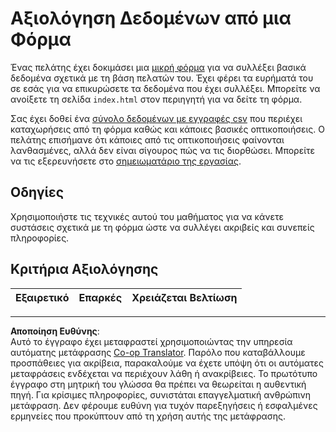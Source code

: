 <!--
CO_OP_TRANSLATOR_METADATA:
{
  "original_hash": "f9d5a7275e046223fa6474477674b810",
  "translation_date": "2025-08-26T20:59:14+00:00",
  "source_file": "2-Working-With-Data/08-data-preparation/assignment.md",
  "language_code": "el"
}
-->
# Αξιολόγηση Δεδομένων από μια Φόρμα

Ένας πελάτης έχει δοκιμάσει μια [μικρή φόρμα](../../../../2-Working-With-Data/08-data-preparation/index.html) για να συλλέξει βασικά δεδομένα σχετικά με τη βάση πελατών του. Έχει φέρει τα ευρήματά του σε εσάς για να επικυρώσετε τα δεδομένα που έχει συλλέξει. Μπορείτε να ανοίξετε τη σελίδα `index.html` στον περιηγητή για να δείτε τη φόρμα.

Σας έχει δοθεί ένα [σύνολο δεδομένων με εγγραφές csv](../../../../data/form.csv) που περιέχει καταχωρήσεις από τη φόρμα καθώς και κάποιες βασικές οπτικοποιήσεις. Ο πελάτης επισήμανε ότι κάποιες από τις οπτικοποιήσεις φαίνονται λανθασμένες, αλλά δεν είναι σίγουρος πώς να τις διορθώσει. Μπορείτε να τις εξερευνήσετε στο [σημειωματάριο της εργασίας](assignment.ipynb).

## Οδηγίες

Χρησιμοποιήστε τις τεχνικές αυτού του μαθήματος για να κάνετε συστάσεις σχετικά με τη φόρμα ώστε να συλλέγει ακριβείς και συνεπείς πληροφορίες.

## Κριτήρια Αξιολόγησης

Εξαιρετικό | Επαρκές | Χρειάζεται Βελτίωση
--- | --- | ---

---

**Αποποίηση Ευθύνης**:  
Αυτό το έγγραφο έχει μεταφραστεί χρησιμοποιώντας την υπηρεσία αυτόματης μετάφρασης [Co-op Translator](https://github.com/Azure/co-op-translator). Παρόλο που καταβάλλουμε προσπάθειες για ακρίβεια, παρακαλούμε να έχετε υπόψη ότι οι αυτόματες μεταφράσεις ενδέχεται να περιέχουν λάθη ή ανακρίβειες. Το πρωτότυπο έγγραφο στη μητρική του γλώσσα θα πρέπει να θεωρείται η αυθεντική πηγή. Για κρίσιμες πληροφορίες, συνιστάται επαγγελματική ανθρώπινη μετάφραση. Δεν φέρουμε ευθύνη για τυχόν παρεξηγήσεις ή εσφαλμένες ερμηνείες που προκύπτουν από τη χρήση αυτής της μετάφρασης.
